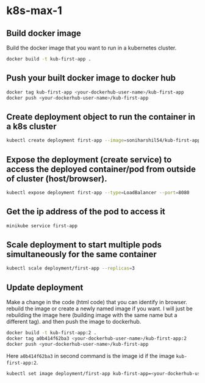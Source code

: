 # k8s-max-1

## Build docker image

Build the docker image that you want to run in a kubernetes cluster.

```bash
docker build -t kub-first-app .
```

## Push your built docker image to docker hub

```bash
docker tag kub-first-app <your-dockerhub-user-name>/kub-first-app
docker push <your-dockerhub-user-name>/kub-first-app
```

## Create deployment object to run the container in a k8s cluster

```bash
kubectl create deployment first-app --image=soniharshil54/kub-first-app
```

## Expose the deployment (create service) to access the deployed container/pod from outside of cluster (host/browser).

```bash
kubectl expose deployment first-app --type=LoadBalancer --port=8080
```

## Get the ip address of the pod to access it

```bash
minikube service first-app
```

## Scale deployment to start multiple pods simultaneously for the same container

```bash
kubectl scale deployment/first-app --replicas=3
```

## Update deployment

Make a change in the code (html code) that you can identify in browser. 
rebuild the image or create a newly named image if you want. I will just be rebuilding the image here (building image with the same name but a different tag).
and then push the image to dockerhub.

```bash
docker build -t kub-first-app:2 .
docker tag a0b414f62ba3 <your-dockerhub-user-name>/kub-first-app:2
docker push <your-dockerhub-user-name>/kub-first-app
```

Here `a0b414f62ba3` in second command is the image id if the image `kub-first-app:2`.

```bash
kubectl set image deployment/first-app kub-first-app=<your-dockerhub-user-name>/kub-first-app:2
```




